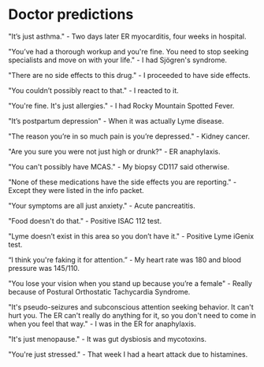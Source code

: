 # Doctor predictions

"It’s just asthma." - Two days later ER myocarditis, four weeks in hospital.

"You’ve had a thorough workup and you're fine. You need to stop seeking specialists and move on with your life." - I had Sjögren's syndrome.

"There are no side effects to this drug." - I proceeded to have side effects.

"You couldn’t possibly react to that." - I reacted to it.

"You're fine. It's just allergies." -  I had Rocky Mountain Spotted Fever.

"It’s postpartum depression" - When it was actually Lyme disease.

"The reason you’re in so much pain is you’re depressed." - Kidney cancer.

"Are you sure you were not just high or drunk?" - ER anaphylaxis.

"You can't possibly have MCAS." - My biopsy CD117 said otherwise.

"None of these medications have the side effects you are reporting." - Except they were listed in the info packet.

"Your symptoms are all just anxiety." - Acute pancreatitis.

"Food doesn't do that." - Positive ISAC 112 test.

"Lyme doesn’t exist in this area so you don’t have it." - Positive Lyme iGenix test.

“I think you're faking it for attention.” - My heart rate was 180 and blood pressure was 145/110.

"You lose your vision when you stand up because you’re a female" - Really because of Postural Orthostatic Tachycardia Syndrome.

"It's pseudo-seizures and subconscious attention seeking behavior. It can't hurt you. The ER can't really do anything for it, so you don't need to come in when you feel that way." - I was in the ER for anaphylaxis.

"It's just menopause." - It was gut dysbiosis and mycotoxins.

"You're just stressed." - That week I had a heart attack due to histamines.
